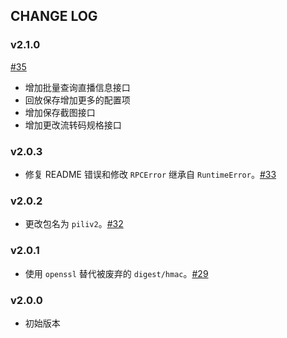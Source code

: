 ## CHANGE LOG

### v2.1.0
[#35](https://github.com/pili-engineering/pili-sdk-ruby/pull/35)
- 增加批量查询直播信息接口
- 回放保存增加更多的配置项
- 增加保存截图接口
- 增加更改流转码规格接口

### v2.0.3

- 修复 README 错误和修改 `RPCError` 继承自 `RuntimeError`。[#33](https://github.com/pili-engineering/pili-sdk-ruby/pull/33)

### v2.0.2

- 更改包名为 `piliv2`。[#32](https://github.com/pili-engineering/pili-sdk-ruby/pull/32)

### v2.0.1

- 使用 `openssl` 替代被废弃的 `digest/hmac`。[#29](https://github.com/pili-engineering/pili-sdk-ruby/pull/29)

### v2.0.0

- 初始版本
